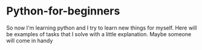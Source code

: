 # Python-for-beginners
So now I'm learning python and I try to learn new things for myself. 
Here will be examples of tasks that I solve with a little explanation. Maybe someone will come in handy
